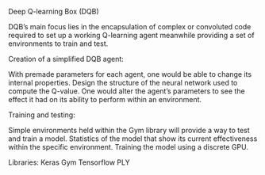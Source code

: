 Deep Q-learning Box (DQB)

DQB’s main focus lies in the encapsulation of complex or convoluted code required to set up a working Q-learning agent meanwhile providing a set of environments to train and test. 

Creation of a simplified DQB agent:

With premade parameters for each agent, one would be able to change its internal properties. 
Design the structure of the neural network used to compute the Q-value.
One would alter the agent’s parameters to see the effect it had on its ability to perform within an environment.

Training and testing:

Simple environments held within the Gym library will provide a way to test and train a model.
Statistics of the model that show its current effectiveness within the specific environment. 
Training the model using a discrete GPU.

Libraries:
Keras 
Gym
Tensorflow
PLY
